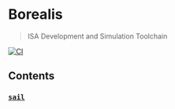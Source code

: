 # Borealis

> ISA Development and Simulation Toolchain

[![CI](https://github.com/avisi-group/borealis/actions/workflows/ci.yml/badge.svg)](https://github.com/avisi-group/borealis/actions/workflows/ci.yml)

## Contents

### [`sail`](./sail)
